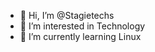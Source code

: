 - 👋 Hi, I’m @Stagietechs
- 👀 I’m interested in Technology
- 🌱 I’m currently learning Linux

<!---
Stagietechs/Stagietechs is a ✨ special ✨ repository because its `README.md` (this file) appears on your GitHub profile.
You can click the Preview link to take a look at your changes.
--->
